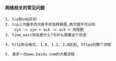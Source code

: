 #### 网络相关的常见问题
    1. tcp和udp区别
    2. tcp三次握手四次挥手状态转移图,两次握手可以吗
        syn -> syn + ack -> ack + 流程图
    3. time_wait状态是什么?为什么需要这个状态
    
    4. http协议格式, 1.0, 1.1, 2.0区别, https的整个流程
    
    5. 请求一次www.baidu.com的大概流程